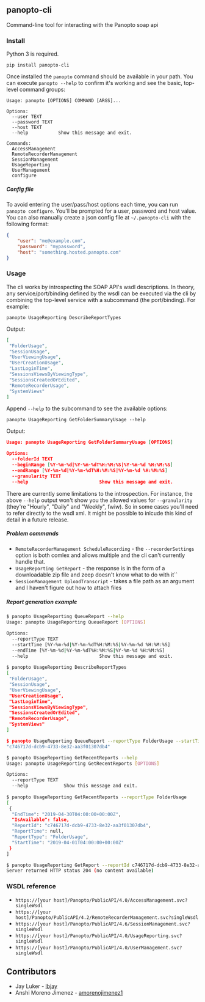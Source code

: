 ## panopto-cli

Command-line tool for interacting with the Panopto soap api

### Install

Python 3 is required.

`pip install panopto-cli`


Once installed the `panopto` command should be available in your path. You can execute `panopto --help` to confirm it's working and see the basic, top-level command groups:

```
Usage: panopto [OPTIONS] COMMAND [ARGS]...

Options:
  --user TEXT
  --password TEXT
  --host TEXT
  --help           Show this message and exit.

Commands:
  AccessManagement
  RemoteRecorderManagement
  SessionManagement
  UsageReporting
  UserManagement
  configure
```

##### Config file

To avoid entering the user/pass/host options each time, you can run `panopto configure`. You'll be prompted for a user, password and host value. You can also manually create a json config file at `~/.panopto-cli` with the following format:

```json
{
    "user": "me@example.com",
    "password": "mypassword",
    "host": "something.hosted.panopto.com"
}
```

### Usage

The cli works by introspecting the SOAP API's wsdl descriptions. In theory, any service/port/binding defined by the wsdl can be executed via the cli by combining the top-level service with a subcommand (the port/binding). For example:

`panopto UsageReporting DescribeReportTypes`

Output:

```json
[
 "FolderUsage",
 "SessionUsage",
 "UserViewingUsage",
 "UserCreationUsage",
 "LastLoginTime",
 "SessionsViewsByViewingType",
 "SessionsCreatedOrEdited",
 "RemoteRecorderUsage",
 "SystemViews"
]
```

Append `--help` to the subcommand to see the available options:

`panopto UsageReporting GetFolderSummaryUsage --help`

Output:

```json
Usage: panopto UsageReporting GetFolderSummaryUsage [OPTIONS]

Options:
  --folderId TEXT
  --beginRange [%Y-%m-%d|%Y-%m-%dT%H:%M:%S|%Y-%m-%d %H:%M:%S]
  --endRange [%Y-%m-%d|%Y-%m-%dT%H:%M:%S|%Y-%m-%d %H:%M:%S]
  --granularity TEXT
  --help                          Show this message and exit.
```

There are currently some limitations to the introspection. For instance, the above `--help` output won't show you the allowed values for `--granularity` (they're "Hourly", "Daily" and "Weekly", fwiw). So in some cases you'll need to refer directly to the wsdl xml. It might be possible to inlcude this kind of detail in a future release.


##### Problem commands

* `RemoteRecorderManagement ScheduleRecording` - the `--recorderSettings` option is both comlex and allows multiple and the cli can't currently handle that.
* `UsageReporting GetReport` - the response is in the form of a downloadable zip file and zeep doesn't know what to do with it``
* `SessionManagement UploadTranscript` - takes a file path as an argument and I haven't figure out how to attach files


##### Report generation example

```bash
$ panopto UsageReporting QueueReport --help
Usage: panopto UsageReporting QueueReport [OPTIONS]

Options:
  --reportType TEXT
  --startTime [%Y-%m-%d|%Y-%m-%dT%H:%M:%S|%Y-%m-%d %H:%M:%S]
  --endTime [%Y-%m-%d|%Y-%m-%dT%H:%M:%S|%Y-%m-%d %H:%M:%S]
  --help                          Show this message and exit.
  
$ panopto UsageReporting DescribeReportTypes
[
 "FolderUsage",
 "SessionUsage",
 "UserViewingUsage",
 "UserCreationUsage",
 "LastLoginTime",
 "SessionsViewsByViewingType",
 "SessionsCreatedOrEdited",
 "RemoteRecorderUsage",
 "SystemViews"
]

$ panopto UsageReporting QueueReport --reportType FolderUsage --startTime 2019-04-01 --endTime 2019-04-30
"c746717d-dcb9-4733-8e32-aa3f01307db4"

$ panopto UsageReporting GetRecentReports --help
Usage: panopto UsageReporting GetRecentReports [OPTIONS]

Options:
  --reportType TEXT
  --help             Show this message and exit.
  
$ panopto UsageReporting GetRecentReports --reportType FolderUsage
[
 {
  "EndTime": "2019-04-30T04:00:00+00:00Z",
  "IsAvailable": false,
  "ReportId": "c746717d-dcb9-4733-8e32-aa3f01307db4",
  "ReportTime": null,
  "ReportType": "FolderUsage",
  "StartTime": "2019-04-01T04:00:00+00:00Z"
 }
]

$ panopto UsageReporting GetReport --reportId c746717d-dcb9-4733-8e32-aa3f01307db4
Server returned HTTP status 204 (no content available)
```
### WSDL reference

* `https://[your host]/Panopto/PublicAPI/4.0/AccessManagement.svc?singleWsdl`
* `https://[your host]/Panopto/PublicAPI/4.2/RemoteRecorderManagement.svc?singleWsdl`
* `https://[your host]/Panopto/PublicAPI/4.6/SessionManagement.svc?singleWsdl`
* `https://[your host]/Panopto/PublicAPI/4.0/UsageReporting.svc?singleWsdl`
* `https://[your host]/Panopto/PublicAPI/4.0/UserManagement.svc?singleWsdl`

## Contributors

* Jay Luker - [lbjay](https://github.com/lbjay)
* Anshi Moreno Jimenez - [amorenojimenez1](https://github.com/amorenojimenez1)

